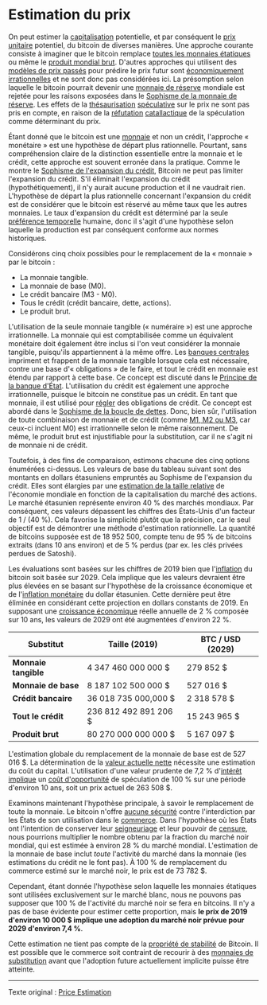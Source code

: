 Estimation du prix
==================

On peut estimer la [capitalisation](ch101-glossary.md#capitalisation) potentielle, et par conséquent le [prix](ch101-glossary.md#prix) [unitaire](ch101-glossary.md#unité) potentiel, du bitcoin de diverses manières. Une approche courante consiste à imaginer que le bitcoin remplace [toutes les monnaies étatiques](https://www.fool.com/investing/2017/05/25/could-the-price-of-bitcoin-go-to-1-million.aspx) ou même le [produit mondial brut](https://fr.wikipedia.org/wiki/Produit_mondial_brut). D'autres approches qui utilisent des [modèles de prix passés](https://medium.com/@100trillionUSD/modeling-bitcoins-value-with-scarcity-91fa0fc03e25) pour prédire le prix futur sont [économiquement irrationnelles](ch083-stock-to-flow-fallacy.md) et ne sont donc pas considérées ici. La présomption selon laquelle le bitcoin pourrait devenir une [monnaie de réserve](ch017-reservation-principle.md) mondiale est rejetée pour les raisons exposées dans le [Sophisme de la monnaie de réserve](ch077-reserve-currency-fallacy.md). Les effets de la [thésaurisation](ch101-glossary.md#thésauriser) [spéculative](ch101-glossary.md#spéculer) sur le prix ne sont pas pris en compte, en raison de la [réfutation](https://mises.org/library/man-economy-and-state-power-and-market/html/p/949) [catallactique](https://fr.wikipedia.org/wiki/Catallaxie) de la spéculation comme déterminant du prix.

Étant donné que le bitcoin est une [monnaie](ch005-money-taxonomy.md) et non un crédit, l'approche « monétaire » est une hypothèse de départ plus rationnelle. Pourtant, sans compréhension claire de la distinction essentielle entre la monnaie et le crédit, cette approche est souvent erronée dans la pratique. Comme le montre le [Sophisme de l'expansion du crédit](ch046-credit-expansion-fallacy.md), Bitcoin ne peut pas limiter l'expansion du crédit. S'il éliminait l'expansion du crédit (hypothétiquement), il n'y aurait aucune production et il ne vaudrait rien. L'hypothèse de départ la plus rationnelle concernant l'expansion du crédit est de considérer que le bitcoin est réservé au même taux que les autres monnaies. Le taux d'expansion du crédit est déterminé par la seule [préférence temporelle](ch085-time-preference-fallacy.md) humaine, donc il s'agit d'une hypothèse selon laquelle la production est par conséquent conforme aux normes historiques.

Considérons cinq choix possibles pour le remplacement de la « monnaie » par le bitcoin :

* La monnaie tangible.
* La monnaie de base (M0).
* Le crédit bancaire (M3 - M0).
* Tous le crédit (crédit bancaire, dette, actions).
* Le produit brut.

L'utilisation de la seule monnaie tangible (« numéraire ») est une approche irrationnelle. La monnaie qui est comptabilisée comme un équivalent monétaire doit également être inclus si l'on veut considérer la monnaie tangible, puisqu'ils appartiennent à la même offre. Les [banques centrales](https://fr.wikipedia.org/wiki/Banque_centrale) impriment et frappent de la monnaie tangible lorsque cela est nécessaire, contre une base d'« obligations » de le faire, et tout le crédit en monnaie est étendu par rapport à cette base. Ce concept est discuté dans le [Principe de la banque d'État](ch025-state-banking-principle.md). L'utilisation du crédit est également une approche irrationnelle, puisque le bitcoin ne constitue pas un crédit. En tant que monnaie, il est utilisé pour [régler](https://fr.wikipedia.org/wiki/%C3%89change,_compensation_et_r%C3%A8glement) des obligations de crédit. Ce concept est abordé dans le [Sophisme de la boucle de dettes](ch047-debt-loop-fallacy.md). Donc, bien sûr, l'utilisation de toute combinaison de monnaie et de crédit (comme [M1, M2 ou M3](https://fr.wikipedia.org/wiki/Masse_mon%C3%A9taire#Composants_de_la_masse_mon%C3%A9taire), car ceux-ci incluent M0) est irrationnelle selon le même raisonnement. De même, le produit brut est injustifiable pour la substitution, car il ne s'agit ni de monnaie ni de crédit.

Toutefois, à des fins de comparaison, estimons chacune des cinq options énumérées ci-dessus. Les valeurs de base du tableau suivant sont des montants en dollars étasuniens empruntés au Sophisme de l'expansion du crédit. Elles sont élargies par une [estimation de la taille relative](https://seekingalpha.com/article/4202768-u-s-of-world-stock-market-cap-tops-40-percent-again) de l'économie mondiale en fonction de la capitalisation du marché des actions. Le marché étasunien représente environ 40 % des marchés mondiaux. Par conséquent, ces valeurs dépassent les chiffres des États-Unis d'un facteur de 1 / (40 %). Cela favorise la simplicité plutôt que la précision, car le seul objectif est de démontrer une méthode d'estimation rationnelle. La quantité de bitcoins supposée est de 18 952 500, compte tenu de 95 % de bitcoins extraits (dans 10 ans environ) et de 5 % perdus (par ex. les clés privées perdues de Satoshi).

Les évaluations sont basées sur les chiffres de 2019 bien que l'[inflation](ch101-glossary.md#inflation) du bitcoin soit basée sur 2029. Cela implique que les valeurs devraient être plus élevées en se basant sur l'hypothèse de la croissance économique et de l'[inflation monétaire](https://fr.wikipedia.org/wiki/Cr%C3%A9ation_mon%C3%A9taire) du dollar étasunien. Cette dernière peut être éliminée en considérant cette projection en dollars constants de 2019. En supposant une [croissance économique](https://fr.wikipedia.org/wiki/Croissance_%C3%A9conomique) réelle annuelle de 2 % composée sur 10 ans, les valeurs de 2029 ont été augmentées d'environ 22 %.

| Substitut            | Taille (2019)         | BTC / USD (2029) |
|----------------------|-----------------------|------------------|
| **Monnaie tangible** |   4 347 460 000 000 $ |        279 852 $ |
| **Monnaie de base**  |   8 187 102 500 000 $ |        527 016 $ |
| **Crédit bancaire**  |  36 018 735 000,000 $ |      2 318 578 $ |
| **Tout le crédit**   | 236 812 492 891 206 $ |     15 243 965 $ |
| **Produit brut**     |  80 270 000 000 000 $ |      5 167 097 $ |

L'estimation globale du remplacement de la monnaie de base est de 527 016 $. La détermination de la [valeur actuelle nette](https://fr.wikipedia.org/wiki/Valeur_actuelle_nette) nécessite une estimation du coût du capital. L'utilisation d'une valeur prudente de 7,2 % d'[intérêt](ch101-glossary.md#intérêt) [implique](https://fr.wikipedia.org/wiki/R%C3%A8gle_des_72) un [coût d'opportunité](https://fr.wikipedia.org/wiki/Co%C3%BBt_d%27opportunit%C3%A9) de spéculation de 100 % sur une période d'environ 10 ans, soit un prix actuel de 263 508 $.

Examinons maintenant l'hypothèse principale, à savoir le remplacement de toute la monnaie. Le bitcoin n'offre [aucune sécurité](ch022-permissionless-principle.md) contre l'interdiction par les États de son utilisation dans le [commerce](ch101-glossary.md#commerce). Dans l'hypothèse où les États ont l'intention de conserver leur [seigneuriage](https://fr.wikipedia.org/wiki/Seigneuriage) et leur pouvoir de [censure](ch101-glossary.md#censure), nous pourrions multiplier le nombre obtenu par la fraction du marché noir mondial, qui est estimée à environ 28 % du marché mondial. L'estimation de la monnaie de base inclut *toute* l'activité du marché dans la monnaie (les estimations du crédit ne le font pas). À 100 % de remplacement du commerce estimé sur le marché noir, le prix est de 73 782 $.

Cependant, étant donnée l'hypothèse selon laquelle les monnaies étatiques sont utilisées exclusivement sur le marché blanc, nous ne pouvons pas supposer que 100 % de l'activité du marché noir se fera en bitcoins. Il n'y a pas de base évidente pour estimer cette proportion, mais **le prix de 2019 d'environ 10 000 $ implique une adoption du marché noir prévue pour 2029 d'environ 7,4 %**.

Cette estimation ne tient pas compte de la [propriété de stabilité](ch030-stability-property.md) de Bitcoin. Il est possible que le commerce soit contraint de recourir à des [monnaies de substitution](ch026-substitution-principle.md) avant que l'adoption future actuellement implicite puisse être atteinte.

---

Texte original : [Price Estimation](https://github.com/libbitcoin/libbitcoin-system/wiki/Price-Estimation)